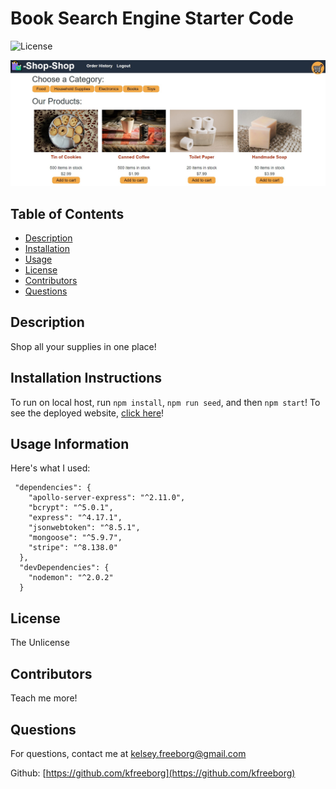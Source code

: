 # Book Search Engine Starter Code

![License](https://img.shields.io/badge/License-TheUnlicense-blue.svg)

![alt text](/assets/images/Capture.jpg)

## Table of Contents

- [Description](#description)
- [Installation](#installation)
- [Usage](#usage)
- [License](#license)
- [Contributors](#contributors)
- [Questions](#questions)

## Description

Shop all your supplies in one place!

## Installation Instructions

To run on local host, run `npm install`, `npm run seed`, and then `npm start`! To see the deployed website, [click here](https://salty-gorge-32693.herokuapp.com/)!

## Usage Information

Here's what I used:

```
 "dependencies": {
    "apollo-server-express": "^2.11.0",
    "bcrypt": "^5.0.1",
    "express": "^4.17.1",
    "jsonwebtoken": "^8.5.1",
    "mongoose": "^5.9.7",
    "stripe": "^8.138.0"
  },
  "devDependencies": {
    "nodemon": "^2.0.2"
  }
```

## License

The Unlicense

## Contributors

Teach me more!

## Questions

For questions, contact me at [kelsey.freeborg@gmail.com](kelsey.freeborg@gmail.com)

Github: [https://github.com/kfreeborg](https://github.com/kfreeborg)
